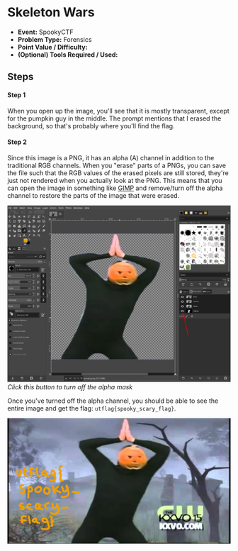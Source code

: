 # Skeleton Wars
* **Event:** SpookyCTF
* **Problem Type:** Forensics
* **Point Value / Difficulty:**
* **(Optional) Tools Required / Used:**


## Steps
#### Step 1
When you open up the image, you'll see that it is mostly transparent, except for the pumpkin guy in the middle. The prompt mentions that I erased the background, so that's probably where you'll find the flag.

#### Step 2
Since this image is a PNG, it has an alpha (A) channel in addition to the traditional RGB channels. When you "erase" parts of a PNGs, you can save the file such that the RGB values of the erased pixels are still stored, they're just not rendered when you actually look at the PNG. This means that you can open the image in something like [GIMP](https://www.gimp.org/) and remove/turn off the alpha channel to restore the parts of the image that were erased.

![](images/gimp-alpha.png)
*Click this button to turn off the alpha mask*

Once you've turned off the alpha channel, you should be able to see the entire image and get the flag: `utflag{spooky_scary_flag}`.

![](original.png)
